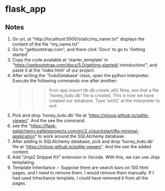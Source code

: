 # flask_app

## Notes
1. On url, at "http://localhost:5000/static/my_name.txt" displays the content of the file "my_name.txt"
2. Go to "getbootstrap.com", and there click 'Docs' to go to 'Getting started'
3. Copy the code available at 'starter_template' in "https://getbootstrap.com/docs/5.0/getting-started/  introduction/", and paste it at the 'index.html' of our project.
4. After writing the 'TodoDatabase' class, open the python interpreter. Execute the following commands one after another:
   >>> from app import db
   >>> db.create_all()
Now, see that a file 'honey_todo.db' file is created. This is how we have created our database.
Type 'exit()' at the interpreter to exit.
5. Pick and drop 'honey_todo.db' file at 'https://inloop.github.io/sqlite-viewer/'. And the see the command.
6. see the "https://flask-sqlalchemy.palletsprojects.com/en/2.x/quickstart/#a-minimal-application" to work around the SQLAlchemy database.
7. After adding in SQLAlchemy database, pick and drop 'honey_todo.db' file at 'https://inloop.github.io/sqlite-viewer/'. And the see the added content.
8. Add "Jinja2 Snippet Kit" extension in Vscode. With this, we can use Jinja templating. 
9. Template Inheritance :- Suppose there are search bars on 100 html pages, and I need to remove them. I would remove them manually. If I had used Inheritance template, I could have removed it from all the pages.